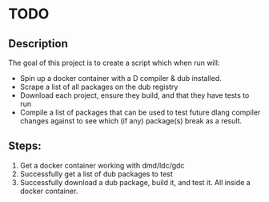 # TODO #

## Description ##
The goal of this project is to create a script which when run will:
 - Spin up a docker container with a D compiler & dub installed.
 - Scrape a list of all packages on the dub registry
 - Download each project, ensure they build, and that they have tests to run
 - Compile a list of packages that can be used to test future dlang compiler changes against to see which (if any) package(s) break as a result.
 
 
## Steps: ##
 1. Get a docker container working with dmd/ldc/gdc
 2. Successfully get a list of dub packages to test
 3. Successfully download a dub package, build it, and test it. All inside a docker container.
 
